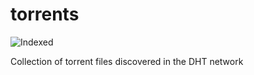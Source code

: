 torrents 
========
![Indexed](https://img.shields.io/badge/indexed-226693-blue)

Collection of torrent files discovered in the DHT network
